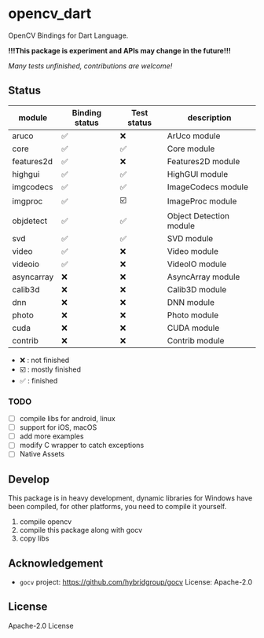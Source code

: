 # opencv_dart

OpenCV Bindings for Dart Language.

**!!!This package is experiment and APIs may change in the future!!!**

*Many tests unfinished, contributions are welcome!*

## Status

| module     | Binding status     | Test status             | description             |
| ---------- | ------------------ | ----------------------- | ----------------------- |
| aruco      | :white_check_mark: | :x:                     | ArUco module            |
| core       | :white_check_mark: | :white_check_mark:      | Core module             |
| features2d | :white_check_mark: | :x:                     | Features2D module       |
| highgui    | :white_check_mark: | :white_check_mark:      | HighGUI module          |
| imgcodecs  | :white_check_mark: | :white_check_mark:      | ImageCodecs module      |
| imgproc    | :white_check_mark: | :ballot_box_with_check: | ImageProc module        |
| objdetect  | :white_check_mark: | :white_check_mark:      | Object Detection module |
| svd        | :white_check_mark: | :white_check_mark:      | SVD module              |
| video      | :white_check_mark: | :x:                     | Video module            |
| videoio    | :white_check_mark: | :x:                     | VideoIO module          |
| asyncarray | :x:                | :x:                     | AsyncArray module       |
| calib3d    | :x:                | :x:                     | Calib3D module          |
| dnn        | :x:                | :x:                     | DNN module              |
| photo      | :x:                | :x:                     | Photo module            |
| cuda       | :x:                | :x:                     | CUDA module             |
| contrib    | :x:                | :x:                     | Contrib module          |

- :x: : not finished
- :ballot_box_with_check: : mostly finished
- :white_check_mark: : finished

### TODO

- [ ] compile libs for android, linux
- [ ] support for iOS, macOS
- [ ] add more examples
- [ ] modify C wrapper to catch exceptions
- [ ] Native Assets

## Develop

This package is in heavy development, dynamic libraries for Windows have been compiled, for other platforms, you need to compile it yourself.

1. compile opencv
2. compile this package along with gocv
3. copy libs

## Acknowledgement

- `gocv` project: <https://github.com/hybridgroup/gocv> License: Apache-2.0

## License

Apache-2.0 License
